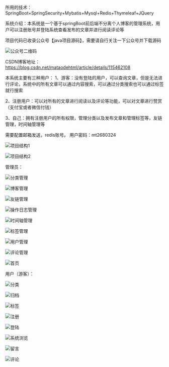 所用的技术：SpringBoot+SpringSecurity+Mybatis+Mysql+Redis+Thymeleaf+JQuery

系统介绍：本系统是一个基于springBoot前后端不分离个人博客的管理系统，用户可以注册账号并登陆系统查看发布的文章并进行阅读评论等

项目代码已收录公众号【java项目源码】，需要请自行关注一下公众号并下载源码

![公众号二维码](./运行截图/wechat.png)


CSDN博客地址：https://blog.csdn.net/mataodehtml/article/details/115462108

本系统主要有三种用户：
1、游客：没有登陆的用户，可以查询文章，但是无法进行评论，系统中的所有文章可以通过内容搜索，可以通过分类搜索也可以通过标签就行搜索

2、注册用户：可以对所有的文章进行阅读以及评论等功能，可以对文章进行赞赏（支付宝或者微信付钱）

3、自己：拥有注册用户的所有权限，管理分类以及发布文章和管理标签等，友链管理，时间轴管理等

需要配置邮箱发送，redis账号。
用户密码：mt2680324


![项目结构1](./运行截图/项目结构1.png)

![项目结构2](./运行截图/项目结构2.png)

管理员：

![分类管理](./运行截图/管理员/分类管理.png)

![博客管理](./运行截图/管理员/博客管理.png)

![友链管理](./运行截图/管理员/友链管理.png)

![操作日志管理](./运行截图/管理员/操作日志管理.png)

![时间轴管理](./运行截图/管理员/时间轴管理.png)

![标签管理](./运行截图/管理员/标签管理.png)

![用户管理](./运行截图/管理员/用户管理.png)

![评论管理](./运行截图/管理员/评论管理.png)

![首页](./运行截图/管理员/首页.png)

用户（游客）：

![分类](./运行截图/游客/分类.png)

![归档](./运行截图/游客/归档.png)

![标签](./运行截图/游客/标签.png)

![注册](./运行截图/游客/注册.png)

![登陆](./运行截图/游客/登陆.png)

![系统浏览](./运行截图/游客/系统浏览.png)

![留言](./运行截图/游客/留言.png)

![评论](./运行截图/游客/评论.png)
